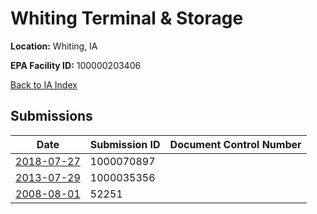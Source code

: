 # Whiting Terminal & Storage

**Location:** Whiting, IA

**EPA Facility ID:** 100000203406

[Back to IA Index](../../index.md)

## Submissions

| Date | Submission ID | Document Control Number |
|------|--------------|-------------------------|
| [2018-07-27](submissions/1000070897.md) | 1000070897 |  |
| [2013-07-29](submissions/1000035356.md) | 1000035356 |  |
| [2008-08-01](submissions/52251.md) | 52251 |  |

